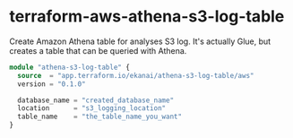 # terraform-aws-athena-s3-log-table

Create Amazon Athena table for analyses S3 log.
It's actually Glue, but creates a table that can be queried with Athena.

```terraform
module "athena-s3-log-table" {
  source  = "app.terraform.io/ekanai/athena-s3-log-table/aws"
  version = "0.1.0"

  database_name = "created_database_name"
  location      = "s3_logging_location"
  table_name    = "the_table_name_you_want"
}
```
